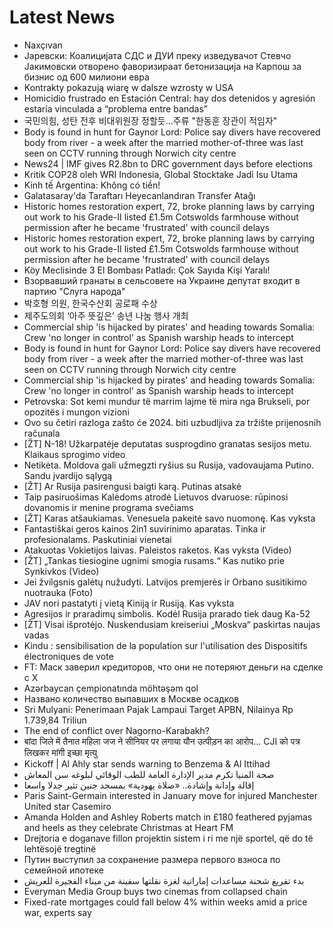 # Latest News
-  Naxçıvan
-  Јаревски: Коалицијата СДС и ДУИ преку изведувачот Стевчо Јакимовски отворено фаворизираат бетонизација на Карпош за бизнис од 600 милиони евра
-  Kontrakty pokazują wiarę w dalsze wzrosty w USA
-  Homicidio frustrado en Estación Central: hay dos detenidos y agresión estaría vinculada a “problema entre bandas”
-  국민의힘, 성탄 전후 비대위원장 정할듯…주류 "한동훈 장관이 적임자"
-  Body is found in hunt for Gaynor Lord: Police say divers have recovered body from river - a week after the married mother-of-three was last seen on CCTV running through Norwich city centre
-  News24 | IMF gives R2.8bn to DRC government days before elections
-  Kritik COP28 oleh WRI Indonesia, Global Stocktake Jadi Isu Utama
-  Kinh tế Argentina: Không có tiền!
-  Galatasaray'da Taraftarı Heyecanlandıran Transfer Atağı
-  Historic homes restoration expert, 72, broke planning laws by carrying out work to his Grade-II listed £1.5m Cotswolds farmhouse without permission after he became 'frustrated' with council delays
-  Historic homes restoration expert, 72, broke planning laws by carrying out work to his Grade-II listed £1.5m Cotswolds farmhouse without permission after he became 'frustrated' with council delays
-  Köy Meclisinde 3 El Bombası Patladı: Çok Sayıda Kişi Yaralı!
-  Взорвавший гранаты в сельсовете на Украине депутат входит в партию "Слуга народа"
-  박호형 의원, 한국수산회 공로패 수상
-  제주도의회 ‘아주 뜻깊은’ 송년 나눔 행사 개최
-  Commercial ship 'is hijacked by pirates' and heading towards Somalia: Crew 'no longer in control' as Spanish warship heads to intercept
-  Body is found in hunt for Gaynor Lord: Police say divers have recovered body from river - a week after the married mother-of-three was last seen on CCTV running through Norwich city centre
-  Commercial ship 'is hijacked by pirates' and heading towards Somalia: Crew 'no longer in control' as Spanish warship heads to intercept
-  Petrovska: Sot kemi mundur të marrim lajme të mira nga Brukseli, por opozitës i mungon vizioni
-  Ovo su četiri razloga zašto će 2024. biti uzbudljiva za tržište prijenosnih računala
-  [ŽT] N-18! Užkarpatėje deputatas susprogdino granatas sesijos metu. Klaikaus sprogimo video
-  Netikėta. Moldova gali užmegzti ryšius su Rusija, vadovaujama Putino. Sandu įvardijo sąlygą
-  [ŽT] Ar Rusija pasirengusi baigti karą. Putinas atsakė
-  Taip pasiruošimas Kalėdoms atrodė Lietuvos dvaruose: rūpinosi dovanomis ir menine programa svečiams
-  [ŽT] Karas atšaukiamas. Venesuela pakeitė savo nuomonę. Kas vyksta
-  Fantastiškai geros kainos 2in1 suvirinimo aparatas. Tinka ir profesionalams. Paskutiniai vienetai
-  Atakuotas Vokietijos laivas. Paleistos raketos. Kas vyksta (Video)
-  [ŽT] „Tankas tiesiogine ugnimi smogia rusams.“ Kas nutiko prie Synkivkos (Video)
-  Jei žvilgsnis galėtų nužudyti. Latvijos premjerės ir Orbano susitikimo nuotrauka (Foto)
-  JAV nori pastatyti į vietą Kiniją ir Rusiją. Kas vyksta
-  Agresijos ir praradimų simbolis. Kodėl Rusija prarado tiek daug Ka-52
-  [ŽT] Visai išprotėjo. Nuskendusiam kreiseriui „Moskva“ paskirtas naujas vadas
-  Kindu : sensibilisation de la population sur l'utilisation des Dispositifs électroniques de vote
-  FT: Маск заверил кредиторов, что они не потеряют деньги на сделке с X
-  Azərbaycan çempionatında möhtəşəm qol
-  Названо количество выпавших в Москве осадков
-  Sri Mulyani: Penerimaan Pajak Lampaui Target APBN, Nilainya Rp 1.739,84 Triliun
-  The end of conflict over Nagorno-Karabakh?
-  बांदा जिले में तैनात महिला जज ने सीनियर पर लगाया यौन उत्पीड़न का आरोप... CJI को पत्र लिखकर मांगी इच्छा मृत्यु
-  Kickoff | Al Ahly star sends warning to Benzema & Al Ittihad
-  صحة المنيا تكرم مدير الإدارة العامة للطب الوقائي لبلوغه سن المعاش
-  إقالة وإدانة وإشادة.. «صلاة يهودية» بمسجد جنين تثير جدلا واسعا
-  Paris Saint-Germain interested in January move for injured Manchester United star Casemiro
-  Amanda Holden and Ashley Roberts match in £180 feathered pyjamas and heels as they celebrate Christmas at Heart FM
-  Drejtoria e doganave fillon projektin sistem i ri me një sportel, që do të lehtësojë tregtinë
-  Путин выступил за сохранение размера первого взноса по семейной ипотеке
-  بدء تفريغ شحنة مساعدات إماراتية لغزة نقلتها سفينة من ميناء الفجيرة للعريش
-  Everyman Media Group buys two cinemas from collapsed chain
-  Fixed-rate mortgages could fall below 4% within weeks amid a price war, experts say
